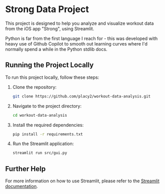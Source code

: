 # Strong Data Project

This project is designed to help you analyze and visualize workout data from the iOS app "Strong", using Streamlit.

Python is far from the first language I reach for - this was developed with heavy use of Github Copilot to smooth out learning curves where I'd normally spend a while in the Python stdlib docs. 

## Running the Project Locally

To run this project locally, follow these steps:

1. Clone the repository:
    ```bash
    git clone https://github.com/placy2/workout-data-analysis.git
    ```
2. Navigate to the project directory:
    ```bash
    cd workout-data-analysis
    ```
3. Install the required dependencies:
    ```bash
    pip install -r requirements.txt
    ```
4. Run the Streamlit application:
    ```bash
    streamlit run src/gui.py
    ```

## Further Help

For more information on how to use Streamlit, please refer to the [Streamlit documentation](https://docs.streamlit.io/).
